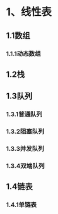 # 1、线性表

##    1.1数组
###    1.1.1动态数组

##    1.2栈

##    1.3队列
###    1.3.1普通队列
###    1.3.2阻塞队列
###    1.3.3并发队列
###    1.3.4双端队列

##    1.4链表
###    1.4.1单链表
